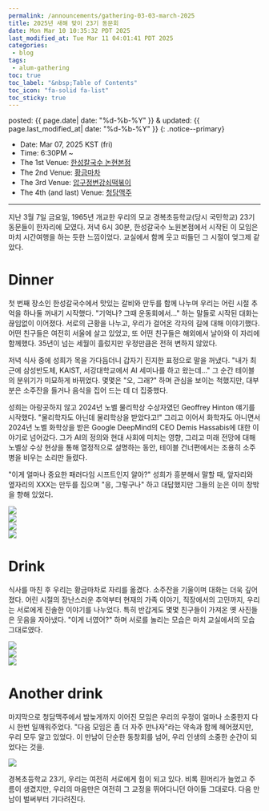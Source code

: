 ```yaml
---
permalink: /announcements/gathering-03-03-march-2025
title: 2025년 새해 맞이 23기 동문회
date: Mon Mar 10 10:35:32 PDT 2025
last_modified_at: Tue Mar 11 04:01:41 PDT 2025
categories:
 - blog
tags:
 - alum-gathering
toc: true
toc_label: "&nbsp;Table of Contents"
toc_icon: "fa-solid fa-list"
toc_sticky: true
---
```


posted: {{ page.date| date: "%d-%b-%Y" }}
&amp;
updated: {{ page.last_modified_at| date: "%d-%b-%Y" }}
{: .notice--primary}

- Date: Mar 07, 2025 KST (fri)
- Time: 6:30PM ~
- The 1st Venue: [한성칼국수 논현본점](https://map.naver.com/p/entry/place/12915620?placePath=%2Fhome)
- The 2nd Venue: [황금마차](https://naver.me/53luCGVZ)
- The 3rd Venue: [압구정변강쇠떡볶이](https://naver.me/FPnE9yA0)
- The 4th (and last) Venue: [청담맥주](https://naver.me/IxsBlMeM)

<hr>

지난 3월 7일 금요일, 1965년 개교한 우리의 모교 경복초등학교(당시 국민학교) 23기 동문들이 한자리에 모였다.
저녁 6시 30분, 한성갈국수 노원본점에서 시작된 이 모임은 마치 시간여행을 하는 듯한 느낌이었다.
교실에서 함께 웃고 떠들던 그 시절이 엊그제 같았다.

# Dinner

첫 번째 장소인 한성갈국수에서 맛있는 갈비와 만두를 함께 나누며 우리는 어린 시절 추억을 하나둘 꺼내기 시작했다.
"기억나? 그때 운동회에서..." 하는 말들로 시작된 대화는 끊임없이 이어졌다.
서로의 근황을 나누고, 우리가 걸어온 각자의 길에 대해 이야기했다.
어떤 친구들은 여전히 서울에 살고 있었고, 또 어떤 친구들은 해외에서 날아와 이 자리에 함께했다.
35년이 넘는 세월이 흘렀지만 우정만큼은 전혀 변하지 않았다.

저녁 식사 중에 성희가 목을 가다듬더니 갑자기 진지한 표정으로 말을 꺼냈다.
"내가 최근에 삼성반도체, KAIST, 서강대학교에서 AI 세미나를 하고 왔는데..." 그 순간 테이블의 분위기가 미묘하게 바뀌었다.
몇몇은 "오, 그래?" 하며 관심을 보이는 척했지만, 대부분은 소주잔을 들거나 음식을 집어 드는 데 더 집중했다.

성희는 아랑곳하지 않고 2024년 노벨 물리학상 수상자였던 Geoffrey Hinton 얘기를 시작했다.
"물리학자도 아닌데 물리학상을 받았다고!" 그리고 이어서 화학자도 아니면서 2024년 노벨 화학상을 받은 Google DeepMind의 CEO Demis Hassabis에 대한 이야기로 넘어갔다.
그가 AI의 정의와 현대 사회에 미치는 영향, 그리고 미래 전망에 대해 노벨상 수상 현상을 통해 열정적으로 설명하는 동안, 테이블 건너편에서는 조용히 소주병을 비우는 소리만 들렸다.

"이게 얼마나 중요한 패러다임 시프트인지 알아?" 성희가 흥분해서 말할 때, 앞자리와 옆자리의 XXX는
만두를 집으며 "응, 그렇구나" 하고 대답했지만 그들의 눈은 이미 창밖을 향해 있었다.


<div class="img-container">
<img src="/resource/reunion/23-2025-0307/KakaoTalk_Photo_2025-03-09-16-13-59.jpeg" style="max-height: 50vh;">
</div>

<div class="img-container">
<img src="/resource/reunion/23-2025-0307/KakaoTalk_Photo_2025-03-09-16-14-58 003.jpeg" style="max-height: 50vh;">
</div>

<div class="img-container">
<img src="/resource/reunion/23-2025-0307/KakaoTalk_Photo_2025-03-09-16-17-27.jpeg" style="max-height: 50vh;">
</div>

<div class="img-container">
<img src="/resource/reunion/23-2025-0307/KakaoTalk_Photo_2025-03-09-16-16-25 004.jpeg" style="max-height: 50vh;">
</div>


# Drink

식사를 마친 후 우리는 황금마차로 자리를 옮겼다.
소주잔을 기울이며 대화는 더욱 깊어졌다.
어린 시절의 장난스러운 추억부터 현재의 가족 이야기, 직장에서의 고민까지, 우리는 서로에게 진솔한 이야기를 나누었다.
특히 반갑게도 몇몇 친구들이 가져온 옛 사진들은 웃음을 자아냈다.
"이게 너였어?" 하며 서로를 놀리는 모습은 마치 교실에서의 모습 그대로였다.

<div class="img-container">
<img src="/resource/reunion/23-2025-0307/KakaoTalk_Photo_2025-03-09-16-18-04 002.jpeg" style="max-height: 50vh;">
</div>

<div class="img-container">
<img src="/resource/reunion/23-2025-0307/KakaoTalk_Photo_2025-03-09-16-18-19 001.jpeg" style="max-height: 50vh;">
</div>

<div class="img-container">
<img src="/resource/reunion/23-2025-0307/KakaoTalk_Photo_2025-03-09-16-18-22 006.jpeg" style="max-height: 50vh;">
</div>

# Another drink

마지막으로 청담맥주에서 밤늦게까지 이어진 모임은 우리의 우정이 얼마나 소중한지 다시 한번 일깨워주었다.
"다음 모임은 좀 더 자주 만나자"라는 약속과 함께 헤어졌지만, 우리 모두 알고 있었다.
이 만남이 단순한 동창회를 넘어, 우리 인생의 소중한 순간이 되었다는 것을.

<div class="img-container">
<img src="/resource/reunion/23-2025-0307/KakaoTalk_Photo_2025-03-09-16-18-43 005.jpeg" style="max-height: 50vh;">
</div>

경복초등학교 23기, 우리는 여전히 서로에게 힘이 되고 있다.
비록 흰머리가 늘었고 주름이 생겼지만, 우리의 마음만은 여전히 그 교정을 뛰어다니던 아이들 그대로다.
다음 만남이 벌써부터 기다려진다.

